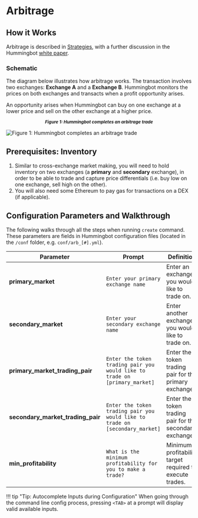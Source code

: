 # Arbitrage

## How it Works

Arbitrage is described in [Strategies](/strategies/), with a further discussion in the Hummingbot [white paper](https://hummingbot.io/hummingbot.pdf).

### Schematic

The diagram below illustrates how arbitrage works.  The transaction involves two exchanges: **Exchange A** and a **Exchange B**. Hummingbot monitors the prices on both exchanges and transacts when a profit opportunity arises.

An opportunity arises when Hummingbot can buy on one exchange at a lower price and sell on the other exchange at a higher price.

<small><center>***Figure 1: Hummingbot completes an arbitrage trade***</center></small>

![Figure 1: Hummingbot completes an arbitrage trade](/assets/img/arbitrage.png)

## Prerequisites: Inventory

1. Similar to cross-exchange market making, you will need to hold inventory on two exchanges (a **primary** and **secondary** exchange), in order to be able to trade and capture price differentials (i.e. buy low on one exchange, sell high on the other).
2. You will also need some Ethereum to pay gas for transactions on a DEX (if applicable).

## Configuration Parameters and Walkthrough

The following walks through all the steps when running `create` command. These parameters are fields in Hummingbot configuration files (located in the `/conf` folder, e.g. `conf/arb_[#].yml`).

| Parameter | Prompt | Definition |
|-----------|--------|------------|
| **primary_market** | `Enter your primary exchange name` | Enter an exchange you would like to trade on. |
| **secondary_market** | `Enter your secondary exchange name` | Enter another exchange you would like to trade on. |
| **primary_market_trading_pair** | `Enter the token trading pair you would like to trade on [primary_market]` | Enter the token trading pair for the primary exchange. |
| **secondary_market_trading_pair** | `Enter the token trading pair you would like to trade on [secondary_market]` | Enter the token trading pair for the secondary exchange. |
| **min_profitability** | `What is the minimum profitability for you to make a trade?` | Minimum profitability target required to execute trades. |

!!! tip "Tip: Autocomplete Inputs during Configuration"
    When going through the command line config process, pressing `<TAB>` at a prompt will display valid available inputs.
